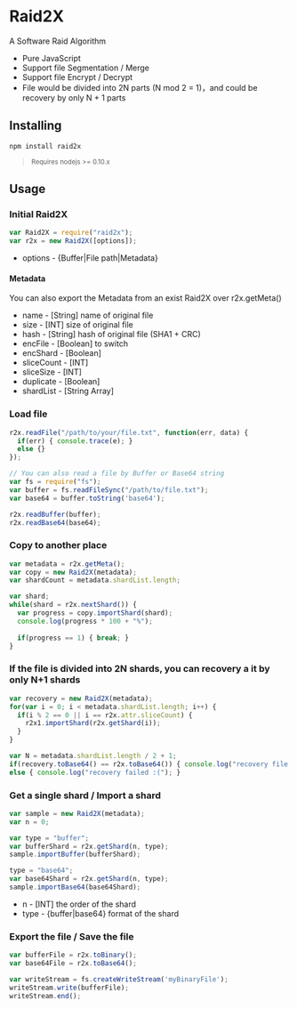 # Raid2X
A Software Raid Algorithm
* Pure JavaScript
* Support file Segmentation / Merge
* Support file Encrypt / Decrypt
* File would be divided into 2N parts (N mod 2 = 1)，and could be recovery by only N + 1 parts

## Installing
```shell
npm install raid2x
```
> <sub>Requires nodejs >= 0.10.x</sub>

## Usage
### Initial Raid2X
```javascript
var Raid2X = require("raid2x");
var r2x = new Raid2X([options]);
```
* options - {Buffer|File path|Metadata}

#### Metadata
You can also export the Metadata from an exist Raid2X over r2x.getMeta()
*	name - [String] name of original file
*	size - [INT] size of original file
*	hash - [String] hash of original file (SHA1 + CRC)
*	encFile - [Boolean] to switch
*	encShard - [Boolean]
*	sliceCount - [INT]
*	sliceSize - [INT]
*	duplicate - [Boolean]
*	shardList - [String Array]

### Load file
```javascript
r2x.readFile("/path/to/your/file.txt", function(err, data) {
  if(err) { console.trace(e); }
  else {}
});

// You can also read a file by Buffer or Base64 string
var fs = require("fs");
var buffer = fs.readFileSync("/path/to/file.txt");
var base64 = buffer.toString('base64');

r2x.readBuffer(buffer);
r2x.readBase64(base64);
```

### Copy to another place
```javascript
var metadata = r2x.getMeta();
var copy = new Raid2X(metadata);
var shardCount = metadata.shardList.length;

var shard;
while(shard = r2x.nextShard()) {
  var progress = copy.importShard(shard);
  console.log(progress * 100 + "%");
  
  if(progress == 1) { break; }
}
```

### If the file is divided into 2N shards, you can recovery a it by only N+1 shards
```javascript
var recovery = new Raid2X(metadata);
for(var i = 0; i < metadata.shardList.length; i++) {
  if(i % 2 == 0 || i == r2x.attr.sliceCount) {
    r2x1.importShard(r2x.getShard(i));
  }
}

var N = metadata.shardList.length / 2 + 1;
if(recovery.toBase64() == r2x.toBase64()) { console.log("recovery file with %d shards", N); }
else { console.log("recovery failed :("); }
```

### Get a single shard / Import a shard
```javascript
var sample = new Raid2X(metadata);
var n = 0;

var type = "buffer";
var bufferShard = r2x.getShard(n, type);
sample.importBuffer(bufferShard);

type = "base64";
var base64Shard = r2x.getShard(n, type);
sample.importBase64(base64Shard);
```
* n - [INT] the order of the shard
* type - {buffer|base64} format of the shard

### Export the file / Save the file
```javascript
var bufferFile = r2x.toBinary();
var base64File = r2x.toBase64();

var writeStream = fs.createWriteStream('myBinaryFile');
writeStream.write(bufferFile);
writeStream.end();
```
